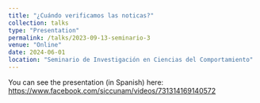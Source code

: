 ```yaml
---
title: "¿Cuándo verificamos las noticas?"
collection: talks
type: "Presentation"
permalink: /talks/2023-09-13-seminario-3
venue: "Online"
date: 2024-06-01
location: "Seminario de Investigación en Ciencias del Comportamiento"
---
```


You can see the presentation (in Spanish) here: https://www.facebook.com/siccunam/videos/731314169140572
